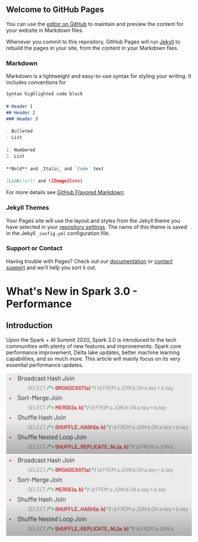 ## Welcome to GitHub Pages

You can use the [editor on GitHub](https://github.com/mingwei-li/mingwei-li.github.io/edit/master/README.md) to maintain and preview the content for your website in Markdown files.

Whenever you commit to this repository, GitHub Pages will run [Jekyll](https://jekyllrb.com/) to rebuild the pages in your site, from the content in your Markdown files.

### Markdown

Markdown is a lightweight and easy-to-use syntax for styling your writing. It includes conventions for

```markdown
Syntax highlighted code block

# Header 1
## Header 2
### Header 3

- Bulleted
- List

1. Numbered
2. List

**Bold** and _Italic_ and `Code` text

[Link](url) and ![Image](src)
```

For more details see [GitHub Flavored Markdown](https://guides.github.com/features/mastering-markdown/).

### Jekyll Themes

Your Pages site will use the layout and styles from the Jekyll theme you have selected in your [repository settings](https://github.com/mingwei-li/mingwei-li.github.io/settings). The name of this theme is saved in the Jekyll `_config.yml` configuration file.

### Support or Contact

Having trouble with Pages? Check out our [documentation](https://help.github.com/categories/github-pages-basics/) or [contact support](https://github.com/contact) and we’ll help you sort it out.

# What's New in Spark 3.0 - Performance

## Introduction

Upon the Spark + AI Summit 2020, Spark 3.0 is introduced to the tech communities with plenty of new features and improvements. Spark core performance improvement, Delta lake updates, better machine learning capabilities, and so much more. This article will mainly focus on its very essential performance updates.

![it worked](https://github.com/mingwei-li/mingwei-li.github.io/blob/master/test.png)
![it worked](./test.png)

